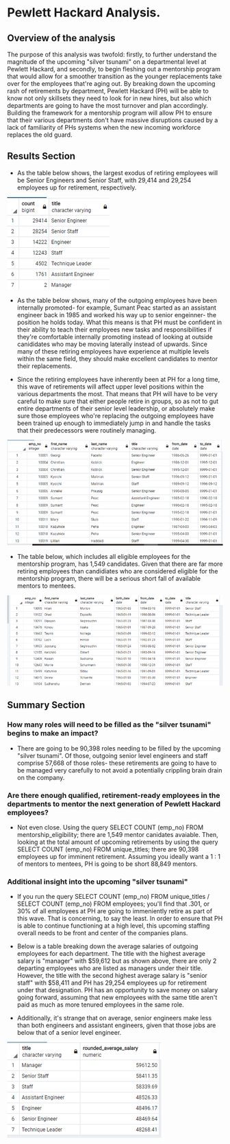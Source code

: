 # Pewlett Hackard Analysis.


## Overview of the analysis

The purpose of this analysis was twofold: firstly, to further understand the magnitude of the upcoming "silver tsunami" on a departmental level at Pewlett Hackard, and secondly, to begin fleshing out a mentorship program that would allow for a smoother transition as the younger replacements take over for the employees that're aging out.  By breaking down the upcoming rash of retirements by department, Pewlett Hackard (PH) will be able to know not only skillsets they need to look for in new hires, but also which departments are going to have the most turnover and plan accordingly.  Building the framework for a mentorship program will allow PH to ensure that their various departments don't have massive disruptions caused by a lack of familiarity of PHs systems when the new incoming workforce replaces the old guard. 

## Results Section

- As the table below shows, the largest exodus of retiring employees will be Senior Engineers and Senior Staff, with 29,414 and 29,254 employees up for retirement, respectively.

![ALT_TEXT](https://github.com/Nickguild1993/Pewlett_Hackard_Analysis/blob/master/retiring_titles_C7_SQL.png)

- As the table below shows, many of the outgoing employees have been internally promoted- for example, Sumant Peac started as an assistant engineer back in 1985 and worked his way up to senior engeinner- the position he holds today.  What this means is that PH must be confident in their ability to teach their employees new tasks and responsibilities if they're comfortable internally promoting instead of looking at outside canididates who may be moving laterally instead of upwards. Since many of these retiring employees have experience at multiple levels within the same field, they should make excellent candidates to mentor their replacements.

- Since the retiring employees have inherently been at PH for a long time, this wave of retirements will affect upper level positions within the various departments the most.  That means that PH will have to be very careful to make sure that either people retire in groups, so as not to gut entire departments of their senior level leadership, or absolutely make sure those employees who're replacing the outgoing employees have been trained up enough to immediately jump in and handle the tasks that their predecessors were routinely managing.

![ALT_TEXT](https://github.com/Nickguild1993/Pewlett_Hackard_Analysis/blob/master/retirement_titles_C7_SQL.png)

- The table below, which includes all eligible employees for the mentorship program, has 1,549 candidates. Given that there are far more retiring employees than candidiates who are considered eligible for the mentorship program, there will be a serious short fall of available mentors to mentees.  

![ALT_TEXT](https://github.com/Nickguild1993/Pewlett_Hackard_Analysis/blob/master/mentorship_elig_C7_SQL.png)

## Summary Section

### How many roles will need to be filled as the "silver tsunami" begins to make an impact?

- There are going to be 90,398 roles needing to be filled by the upcoming "silver tsunami".  Of those, outgoing senior level engineers and staff comprise 57,668 of those roles- these retirements are going to have to be managed very carefully to not avoid a potentially crippling brain drain on the company.  

### Are there enough qualified, retirement-ready employees in the departments to mentor the next generation of Pewlett Hackard employees?  

- Not even close.  Using the query SELECT COUNT (emp_no) FROM mentorship_eligibility; there are 1,549 mentor canidates avaiable.  Then, looking at the total amount of upcoming retirements by using the query SELECT COUNT (emp_no) FROM unique_titles; there are 90,398 employees up for imminent retirement. Assuming you ideally want a 1 : 1 of mentors to mentees, PH is going to be short 88,849 mentors.  

### Additional insight into the upcoming "silver tsunami"

- If you run the query SELECT COUNT (emp_no) FROM unique_titles / SELECT COUNT (emp_no) FROM employees;  you'll find that .301, or 30% of all employees at PH are going to immeniently retire as part of this wave.  That is concerning, to say the least.  In order to ensure that PH is able to continue functioning at a high level, this upcoming staffing overall needs to be front and center of the companies plans.

- Below is a table breaking down the average salaries of outgoing employees for each department.  The title with the highest average salary is "manager" with $59,612 but as shown above, there are only 2 departing employees who are listed as managers under their title.  However, the title with the second highest average salary is "senior staff" with $58,411 and PH has 29,254 employees up for retirement under that designation.  PH has an opportunity to save money on salary going forward, assuming that new employees with the same title aren't paid as much as more tenured employees in the same role.  

- Additionally, it's strange that on average, senior engineers make less than both engineers and assistant engineers, given that those jobs are below that of a senior level engineer.

![ALT_TEXT](https://github.com/Nickguild1993/Pewlett_Hackard_Analysis/blob/master/rounded_retiring_salaries_C7_SQL.png)
